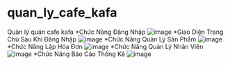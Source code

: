 # quan_ly_cafe_kafa
 Quản lý quán cafe kafa
*Chức Năng Đăng Nhập
![image](https://github.com/mitcaka/quan_ly_cafe_kafa/assets/106426742/12971986-d893-434d-a590-3903953fd663)
*Giao Diện Trang Chủ Sau Khi Đăng Nhập
![image](https://github.com/mitcaka/quan_ly_cafe_kafa/assets/106426742/94f50a82-1cb3-4390-ab21-0a6a67833324)
*Chức Năng Quản Lý Sản Phẩm
![image](https://github.com/mitcaka/quan_ly_cafe_kafa/assets/106426742/9b47803e-fd7f-4e0b-8e3f-c21a5fca0300)
*Chức Năng Lập Hóa Đơn
![image](https://github.com/mitcaka/quan_ly_cafe_kafa/assets/106426742/baa7c4df-c5a2-4e4d-83b6-819f440344ed)
*Chức Năng Quản Lý Nhân Viên
![image](https://github.com/mitcaka/quan_ly_cafe_kafa/assets/106426742/fe98e4f9-3b92-415e-a79f-42fd87a547ee)
*Chức Năng Báo Cáo Thống Kê
![image](https://github.com/mitcaka/quan_ly_cafe_kafa/assets/106426742/df0be1b2-2e1e-4236-b8ca-ec2f38244394)
